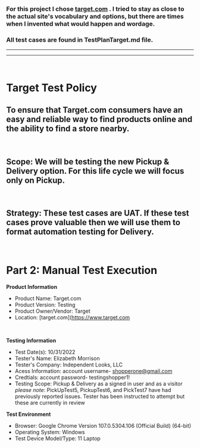 ### For this project I chose [target.com](https://www.target.com/) . I tried to stay as close to the actual site's vocabulary and options, but there are times when I invented what would happen and wordage. <br>
### All test cases are found in TestPlanTarget.md file.
---
---
<br>

# Target Test Policy
## To ensure that Target.com consumers have an easy and reliable way to find products online and the ability to find a store nearby. <br>
<br>

## Scope: We will be testing the new Pickup & Delivery option. For this life cycle we will focus only on Pickup.  <br>
<br>

## Strategy: These test cases are UAT. If these test cases prove valuable then we will use them to format automation testing for Delivery.  

<br>

# Part 2: Manual Test Execution 

**Product Information**
- Product Name: Target.com
- Product Version: Testing
- Product Owner/Vendor: Target
- Location: [target.com](https://www.target.com
<br>

**Testing Information**
- Test Date(s): 10/31/2022
- Tester's Name: Elizabeth Morrison
- Tester's Company: Independent Looks, LLC
- Acess Information: account username- shopperone@gmail.com 
- Credtials: account password- testingshopper1!
- Testing Scope: Pickup & Delivery as a signed in user and as a visitor
  <br>  _please note_: PickUpTest5, PickupTest6, and PickTest7 have had previously reported issues. Tester has been instructed to attempt but these are currently in review

**Test Environment**

- Browser: Google Chrome Version 107.0.5304.106 (Official Build) (64-bit)
- Operating System: Windows  
- Test Device Model/Type: 11 Laptop




